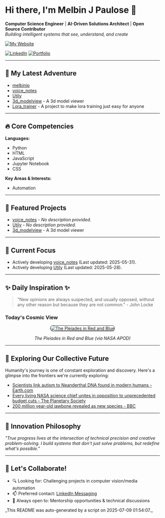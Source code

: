 # Hi there, I'm Melbin J Paulose 👋
**Computer Science Engineer** | **AI-Driven Solutions Architect** | **Open Source Contributor**  
*Building intelligent systems that see, understand, and create*

[![My Website](https://img.shields.io/badge/Website-wecanuseai.com-brightgreen?style=flat)](https://wecanuseai.com)

[![LinkedIn](https://img.shields.io/badge/LinkedIn-Connect%20Professionally-blue?style=flat&logo=linkedin)](https://www.linkedin.com/in/melbinjpaulose)
[![Portfolio](https://img.shields.io/badge/Portfolio-See%20My%20Work-important)](https://melbinjp.github.io/Utily/)

---

## 🚀 My Latest Adventure

<!-- REPO_LIST_START -->
* [melbinjp](https://github.com/melbinjp/melbinjp)
* [voice_notes](https://github.com/melbinjp/voice_notes)
* [Utily](https://github.com/melbinjp/Utily)
* [3d_modelview](https://github.com/melbinjp/3d_modelview) - A 3d model viewer
* [Lora_trainer](https://github.com/melbinjp/Lora_trainer) - A project to make lora training just easy for anyone
<!-- REPO_LIST_END -->

---

## 🔥 Core Competencies

<!-- CORE_COMPETENCIES_START -->
**Languages:**
* Python
* HTML
* JavaScript
* Jupyter Notebook
* CSS

**Key Areas & Interests:**
* Automation
<!-- CORE_COMPETENCIES_END -->

---

## 🚀 Featured Projects

<!-- FEATURED_PROJECTS_START -->
* [voice_notes](https://github.com/melbinjp/voice_notes) - _No description provided._
* [Utily](https://github.com/melbinjp/Utily) - _No description provided._
* [3d_modelview](https://github.com/melbinjp/3d_modelview) - A 3d model viewer
<!-- FEATURED_PROJECTS_END -->

---

## 📌 Current Focus

<!-- CURRENT_FOCUS_START -->
* Actively developing [voice_notes](https://github.com/melbinjp/voice_notes) (Last updated: 2025-05-31).
* Actively developing [Utily](https://github.com/melbinjp/Utily) (Last updated: 2025-05-28).
<!-- CURRENT_FOCUS_END -->

---

## ✨ Daily Inspiration ✨

<!-- INSPIRATION_START -->
> "New opinions are always suspected, and usually opposed, without any other reason but because they are not common." - John Locke

### Today's Cosmic View


<p align="center">
  <a href="https://apod.nasa.gov/apod/image/2507/Pleiades_Kayali_2560.jpg" target="_blank">
    <img src="https://apod.nasa.gov/apod/image/2507/Pleiades_Kayali_2560.jpg" alt="The Pleiades in Red and Blue" border="1" style="max-width: 100%; height: auto; border-radius: 8px;">
  </a>
</p>
<p align="center"><em>The Pleiades in Red and Blue (via NASA APOD)</em></p>

<!-- INSPIRATION_END -->

---

## 🌌 Exploring Our Collective Future

Humanity's journey is one of constant exploration and discovery. Here's a glimpse into the frontiers we're currently exploring:

<!-- FUTURE_INSIGHTS_START -->
* [Scientists link autism to Neanderthal DNA found in modern humans - Earth.com](https://www.earth.com/news/scientists-link-autism-to-neanderthal-dna-genetic-variants-found-in-modern-humans/)
* [Every living NASA science chief unites in opposition to unprecedented budget cuts - The Planetary Society](https://www.planetary.org/press-releases/nasa-science-chiefs-letter-press-release)
* [200 million year-old jawbone revealed as new species - BBC](https://www.bbc.com/news/articles/cqx2zzn53pqo)
<!-- FUTURE_INSIGHTS_END -->

---

## 💬 Innovation Philosophy

*"True progress lives at the intersection of technical precision and creative problem-solving. I build systems that don't just solve problems, but redefine what's possible."*

---

## 🤝 Let's Collaborate!

- 🔍 Looking for: Challenging projects in computer vision/media automation
- 📫 Preferred contact: [LinkedIn Messaging](https://www.linkedin.com/in/melbinjpaulose)
- 🌱 Always open to: Mentorship opportunities & technical discussions

<!-- TIMESTAMP -->_This README was auto-generated by a script on 2025-07-09 01:54:07._<!-- /TIMESTAMP -->
